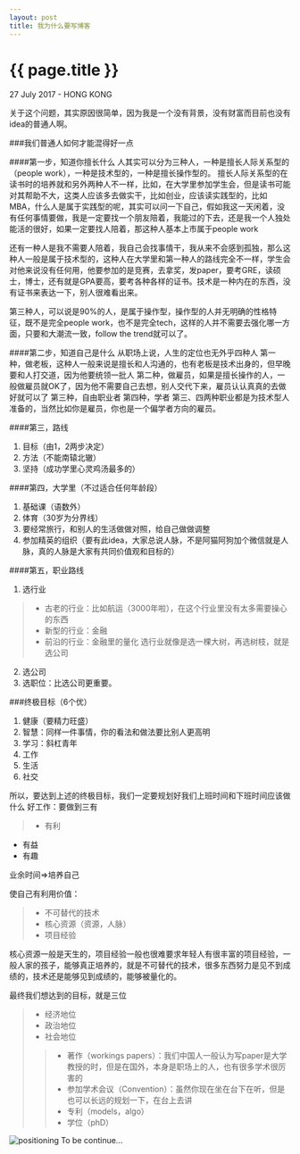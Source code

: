 ```yaml
---
layout: post
title: 我为什么要写博客
---
```


{{ page.title }}
================

<p class="meta">27 July 2017 - HONG KONG</p>


关于这个问题，其实原因很简单，因为我是一个没有背景，没有财富而目前也没有idea的普通人啊。

###我们普通人如何才能混得好一点

####第一步，知道你擅长什么
人其实可以分为三种人，一种是擅长人际关系型的（people work），一种是技术型的，一种是擅长操作型的。
擅长人际关系型的在读书时的培养就和另外两种人不一样，比如，在大学里参加学生会，但是读书可能对其帮助不大，这类人应该多去做实干，比如创业，应该读实践型的，比如MBA，什么人是属于实践型的呢，其实可以问一下自己，假如我这一天闲着，没有任何事情要做，我是一定要找一个朋友陪着，我能过的下去，还是我一个人独处能活的很好，如果一定要找人陪着，那这种人基本上市属于people work

还有一种人是我不需要人陪着，我自己会找事情干，我从来不会感到孤独，那么这种人一般是属于技术型的，这种人在大学里和第一种人的路线完全不一样，学生会对他来说没有任何用，他要参加的是竞赛，去拿奖，发paper，要考GRE，读硕士，博士，还有就是GPA要高，要考各种各样的证书。技术是一种内在的东西，没有证书来表达一下，别人很难看出来。

第三种人，可以说是90%的人，是属于操作型，操作型的人并无明确的性格特征，既不是完全people work，也不是完全tech，这样的人并不需要去强化哪一方面，只要和大潮流一致，follow the trend就可以了。

####第二步，知道自己是什么
从职场上说，人生的定位也无外乎四种人
第一种，做老板，这种人一般来说是擅长和人沟通的，也有老板是技术出身的，但早晚要和人打交道，因为他要统领一批人
第二种，做雇员，如果是擅长操作的人，一般做雇员就OK了，因为他不需要自己去想，别人交代下来，雇员认认真真的去做好就可以了
第三种，自由职业者
第四种，学者
第三、四两种职业都是为技术型人准备的，当然比如你是雇员，你也是一个偏学者方向的雇员。

####第三，路线
1. 目标（由1，2两步决定）
2. 方法（不能南辕北辙）
3. 坚持（成功学里心灵鸡汤最多的）

####第四，大学里（不过适合任何年龄段）
1. 基础课（语数外）
2. 体育（30岁为分界线）
3. 要经常旅行，和别人的生活做做对照，给自己做做调整
4. 参加精英的组织（要有此idea，大家总说人脉，不是阿猫阿狗加个微信就是人脉，真的人脉是大家有共同价值观和目标的）

####第五，职业路线
1. 选行业
  >- 古老的行业：比如航运（3000年啦），在这个行业里没有太多需要操心的东西
  >- 新型的行业：金融
  >- 前沿的行业：金融里的量化
选行业就像是选一棵大树，再选树枝，就是选公司
2. 选公司
3. 选职位：比选公司更重要。

###终极目标（6个优）
1. 健康（要精力旺盛）
2. 智慧：同样一件事情，你的看法和做法要比别人更高明
3. 学习：斜杠青年
4. 工作
5. 生活
6. 社交


所以，要达到上述的终极目标，我们一定要规划好我们上班时间和下班时间应该做什么
好工作：要做到三有
>- 有利
- 有益
- 有趣

业余时间=>培养自己

使自己有利用价值：
  >- 不可替代的技术
  >- 核心资源（资源，人脉）
  >- 项目经验

核心资源一般是天生的，项目经验一般也很难要求年轻人有很丰富的项目经验，一般人家的孩子，能够真正培养的，就是不可替代的技术，很多东西努力是见不到成绩的，技术还是能够见到成绩的，能够被量化的。

最终我们想达到的目标，就是三位
>-  经济地位
>- 政治地位
>- 社会地位
>>- 著作（workings papers）：我们中国人一般认为写paper是大学教授的时，但是在国外，本身是职场上的人，也有很多学术很厉害的
>>- 参加学术会议（Convention）：虽然你现在坐在台下在听，但是也可以长远的规划一下，在台上去讲
>>- 专利（models，algo）
>>- 学位（phD）

<img src="http://yanghongbao.com/images/positioning.png" title="positioning" alt="positioning" />
To be continue...
